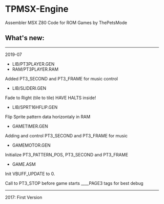 # TPMSX-Engine
Assembler MSX Z80 Code for ROM Games by ThePetsMode

What's new:
---

---

2019-07

* LIB/PT3PLAYER.GEN
* RAM/PT3PLAYER.RAM

Added PT3_SECOND and PT3_FRAME for music control

* LIB/SLIDERI.GEN

Fade to Right (tile to tile) HAVE HALTS inside!

* LIB/SPRT16HFLIP.GEN

Flip Sprite pattern data horizontaly in RAM

* GAMETIMER.GEN

Adding and control PT3_SECOND and PT3_FRAME for music

* GAMEMOTOR.GEN

Initialize PT3_PATTERN_POS, PT3_SECOND and PT3_FRAME

* GAME.ASM

Init VBUFF_UPDATE to 0.

Call to PT3_STOP before game starts
____PAGE3 tags for best debug

---

2017:
First Version
